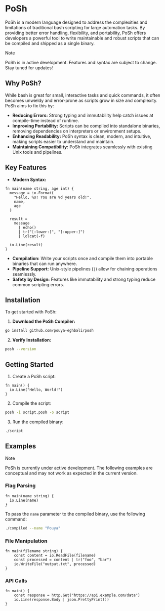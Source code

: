 # PoSh

PoSh is a modern language designed to address the complexities and limitations
of traditional bash scripting for large automation tasks. By providing better
error handling, flexibility, and portability, PoSh offers developers a powerful
tool to write maintainable and robust scripts that can be compiled and shipped
as a single binary.

> [!NOTE]
> PoSh is in active development. Features and syntax are subject to change. Stay
> tuned for updates!

## Why PoSh?

While bash is great for small, interactive tasks and quick commands, it often
becomes unwieldy and error-prone as scripts grow in size and complexity. PoSh
aims to fix this by:

- **Reducing Errors:** Strong typing and immutability help catch issues at
  compile-time instead of runtime.
- **Improving Portability:** Scripts can be compiled into standalone binaries,
  removing dependencies on interpreters or environment setups.
- **Enhancing Readability:** PoSh syntax is clean, modern, and intuitive, making
  scripts easier to understand and maintain.
- **Maintaining Compatibility:** PoSh integrates seamlessly with existing Unix
  tools and pipelines.

## Key Features

- **Modern Syntax:**

```posh
fn main(name string, age int) {
  message = io.Format(
    "Hello, %s! You are %d years old!",
    name,
    age
  )

  result =
    message
      | echo()
      | tr("[:lower:]", "[:upper:]")
      | lolcat(-f)

  io.Line(result)
}
```

- **Compilation:** Write your scripts once and compile them into portable
  binaries that can run anywhere.
- **Pipeline Support:** Unix-style pipelines (`|`) allow for chaining operations
  seamlessly.
- **Safety by Design:** Features like immutability and strong typing reduce
  common scripting errors.

## Installation

To get started with PoSh:

1. **Download the PoSh Compiler:**

```bash
go install github.com/pouya-eghbali/posh
```

2. **Verify Installation:**

```bash
posh --version
```

## Getting Started

1. Create a PoSh script:

```posh
fn main() {
  io.Line("Hello, World!")
}
```

2. Compile the script:

```bash
posh -i script.posh -o script
```

3. Run the compiled binary:

```bash
./script
```

## Examples

> [!NOTE]
> PoSh is currently under active development. The following examples are
> conceptual and may not work as expected in the current version.

### Flag Parsing

```posh
fn main(name string) {
  io.Line(name)
}
```

To pass the `name` parameter to the compiled binary, use the following command:

```bash
./compiled --name "Pouya"
```

### File Manipulation

```posh
fn main(filename string) {
    const content = io.ReadFile(filename)
    const processed = content | tr("foo", "bar")
    io.WriteFile("output.txt", processed)
}
```

### API Calls

```posh
fn main() {
    const response = http.Get("https://api.example.com/data")
    io.Line(response.Body | json.PrettyPrint())
}
```
